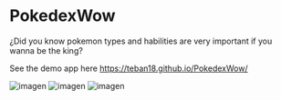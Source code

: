 # PokedexWow

¿Did you know pokemon types and habilities are very important if you wanna be the king?

See the demo app here 
https://teban18.github.io/PokedexWow/

![imagen](https://user-images.githubusercontent.com/44687875/211857242-a54506f5-7139-4e68-b659-c590b17baf39.png)
![imagen](https://user-images.githubusercontent.com/44687875/211856901-4a855efa-4710-47b4-bdea-4e4c8f58ef39.png)
![imagen](https://user-images.githubusercontent.com/44687875/211856970-c150112b-0f35-4591-a243-1977e6096c84.png)

